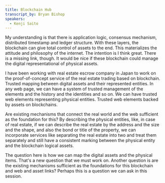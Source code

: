 ```yaml
---
title: Blockchain Hub
transcript_by: Bryan Bishop
speakers:
  - Kenji Saito
---
```

My understanding is that there is application logic, consensus mechanism, distributed timestamp and ledger structure. With these layers, the blockchain can give total control of assets to the end. This materializes the attitude and philosophy of the internet. The intention is I think great. There is a missing link, though. It would be nice if these blockchain could manage the digital representational of physical assets.

I have been working with real estate escrow company in Japan to work on the proof-of-concept service of the real estate trading based on blockchain. Trusted mapping between digital assets and their represented entities. In any web page, we can have a system of trusted management of the elements and the history and the identities and so on. We can have trusted web elements representing physical entities. Trusted web elements backed by assets on blockchains.

Are existing mechanisms that connect the real world and the web sufficient as the foundation for this? By describing the physical entities, like, in case of real estate, if we can describe the real estate by the address and the size and the shape, and also the bond or title of the property, we can incorporate services like separating the real estate into two and treat them separately and still have a consistent marking between the physical entity and the blockchain logical assets.

The question here is how we can map the digital assets and the physical items. That's a new question that we must work on. Another question is are the existing mechanisms sufficient as the foundations for this blockchain and web and asset links? Perhaps this is a question we can ask in this session.
